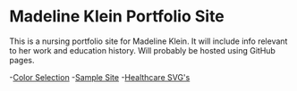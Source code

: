 # Madeline Klein Portfolio Site

This is a nursing portfolio site for Madeline Klein. It will include info relevant to her work and education history. Will probably be hosted using GitHub pages.

-[Color Selection](http://www.design-seeds.com/spring/easter-tones/)
-[Sample Site](http://awattsnp.weebly.com/)
-[Healthcare SVG's](http://www.flaticon.com/free-icons/medical_224g)
